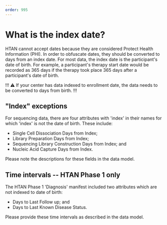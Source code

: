 ```yaml
---
order: 995
---
```


# What is the index date?

HTAN cannot accept dates because they are considered Protect Health Information (PHI). In order to obfuscate dates, they should be converted to days from an index date.  For most data, the index date is the participant's date of birth.  For example, a participant's therapy start date would be recorded as 365 days if the therapy took place 365 days after a participant's date of birth. 

!!!
:warning: If your center has data indexed to enrollment date, the data needs to be converted to days from birth. 
!!!

## "Index" exceptions
For sequencing data, there are four attributes with 'index' in their names for which 'index' is not the date of birth.  These include:

- Single Cell Dissociation Days from Index;
- Library Preparation Days from Index;
- Sequencing Library Construction Days from Index; and
- Nucleic Acid Capture Days from Index.

Please note the descriptions for these fields in the data model.

## Time intervals -- HTAN Phase 1 only
The HTAN Phase 1 'Diagnosis' manifest included two attributes which are not indexed to date of birth:

- Days to Last Follow up; and
- Days to Last Known Disease Status.

Please provide these time intervals as described in the data model.